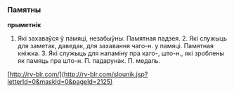 ### Памятны
**прыметнік**

1. Які захаваўся ў памяці, незабыўны. Памятная падзея. 2. Які служыць для заметак, даведак, для захавання чаго-н. у памяці. Памятная кніжка. 3. Які служыць для напаміну пра каго-, што-н., які зроблены як памяць пра што-н. П. падарунак. П. медаль.

<a rel="author">[http://rv-blr.com/](http://rv-blr.com/slounik.jsp?letterId=0&maskId=0&pageId=2125)</a>
